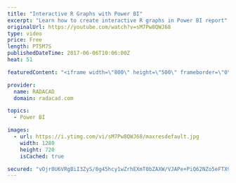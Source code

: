 ```yaml
---
title: "Interactive R Graphs with Power BI"
excerpt: "Learn how to create interactive R graphs in Power BI report"
originalUrl: https://youtube.com/watch?v=sM7Pw8QWJ68
type: video
price: Free
length: PT5M7S
publishedDateTime: 2017-06-06T10:06:00Z
heat: 51

featuredContent: "<iframe width=\"800\" height=\"500\" frameborder=\"0\" src=\"https://www.youtube.com/embed/sM7Pw8QWJ68\" allow=\"accelerometer; autoplay; encrypted-media; gyroscope; picture-in-picture\" allowfullscreen></iframe>"

provider:
  name: RADACAD
  domain: radacad.com

topics:
  - Power BI

images:
  - url: https://i.ytimg.com/vi/sM7Pw8QWJ68/maxresdefault.jpg
    width: 1280
    height: 720
    isCached: true

secured: "vOjr0U6VRgBiI3ZyS/0g45hcy1wZrhEXmT0bZAXW/VJAPe+PiQ62NZo5eFTX9DVRrJgzQCmBV09nkfb75fzlcV2RuypgW7A7qjWLny2ITXWtrmVKlIVD9YMmRMSwFK+5UZi3vFoLJBOF3gEf2RACVMehtnz8k/qxmcrME/z7QUe7rNwF2XbMYkPXr8BOxoipPV+ptrpG5lB/qGRO2BOyutBnckcQFBRlh6bK5buySL3pmdXcHMVW1++kkakB8xnCZc/S10FAuyLfBPpJW/NM2/iT2v59je6g06j6nTuAqU1iiYa3nP2KVuz98X5APtPDN9ykYiQo55BZLHl1FUHND8pfWqUuwTRDTXnNsnGS1THaXAa4ARQ9WAFiGTLzDr2zk1vCLCcClZZdBEc8EwlsRPJxNlvqZANWD8sRGCVv3m8=;CqWqzYr+187w/nrkV/BYsQ=="
---
```


